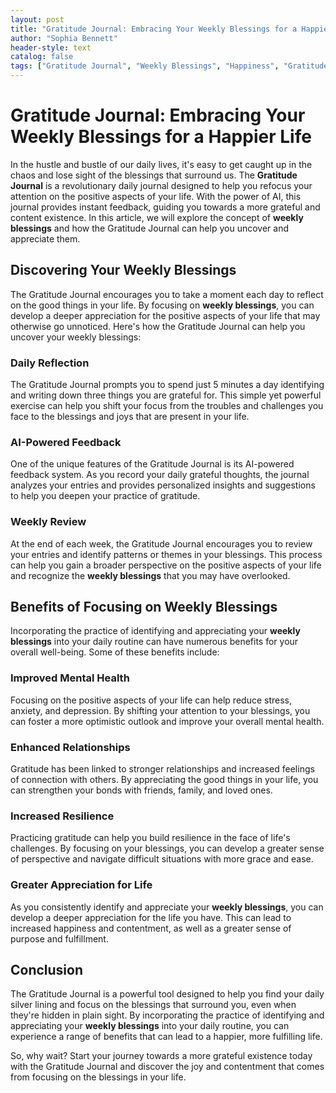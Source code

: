 ```yaml
---
layout: post
title: "Gratitude Journal: Embracing Your Weekly Blessings for a Happier Life"
author: "Sophia Bennett"
header-style: text
catalog: false
tags: ["Gratitude Journal", "Weekly Blessings", "Happiness", "Gratitude", "Well-being"]
---
```


# Gratitude Journal: Embracing Your Weekly Blessings for a Happier Life

In the hustle and bustle of our daily lives, it's easy to get caught up in the chaos and lose sight of the blessings that surround us. The **Gratitude Journal** is a revolutionary daily journal designed to help you refocus your attention on the positive aspects of your life. With the power of AI, this journal provides instant feedback, guiding you towards a more grateful and content existence. In this article, we will explore the concept of **weekly blessings** and how the Gratitude Journal can help you uncover and appreciate them.

## Discovering Your Weekly Blessings

The Gratitude Journal encourages you to take a moment each day to reflect on the good things in your life. By focusing on **weekly blessings**, you can develop a deeper appreciation for the positive aspects of your life that may otherwise go unnoticed. Here's how the Gratitude Journal can help you uncover your weekly blessings:

### Daily Reflection

The Gratitude Journal prompts you to spend just 5 minutes a day identifying and writing down three things you are grateful for. This simple yet powerful exercise can help you shift your focus from the troubles and challenges you face to the blessings and joys that are present in your life.

### AI-Powered Feedback

One of the unique features of the Gratitude Journal is its AI-powered feedback system. As you record your daily grateful thoughts, the journal analyzes your entries and provides personalized insights and suggestions to help you deepen your practice of gratitude.

### Weekly Review

At the end of each week, the Gratitude Journal encourages you to review your entries and identify patterns or themes in your blessings. This process can help you gain a broader perspective on the positive aspects of your life and recognize the **weekly blessings** that you may have overlooked.

## Benefits of Focusing on Weekly Blessings

Incorporating the practice of identifying and appreciating your **weekly blessings** into your daily routine can have numerous benefits for your overall well-being. Some of these benefits include:

### Improved Mental Health

Focusing on the positive aspects of your life can help reduce stress, anxiety, and depression. By shifting your attention to your blessings, you can foster a more optimistic outlook and improve your overall mental health.

### Enhanced Relationships

Gratitude has been linked to stronger relationships and increased feelings of connection with others. By appreciating the good things in your life, you can strengthen your bonds with friends, family, and loved ones.

### Increased Resilience

Practicing gratitude can help you build resilience in the face of life's challenges. By focusing on your blessings, you can develop a greater sense of perspective and navigate difficult situations with more grace and ease.

### Greater Appreciation for Life

As you consistently identify and appreciate your **weekly blessings**, you can develop a deeper appreciation for the life you have. This can lead to increased happiness and contentment, as well as a greater sense of purpose and fulfillment.

## Conclusion

The Gratitude Journal is a powerful tool designed to help you find your daily silver lining and focus on the blessings that surround you, even when they're hidden in plain sight. By incorporating the practice of identifying and appreciating your **weekly blessings** into your daily routine, you can experience a range of benefits that can lead to a happier, more fulfilling life.

So, why wait? Start your journey towards a more grateful existence today with the Gratitude Journal and discover the joy and contentment that comes from focusing on the blessings in your life.